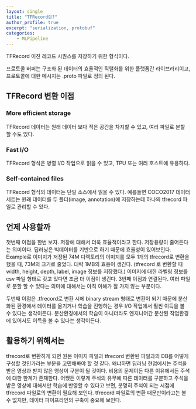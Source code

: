 ```yaml
---
layout: single
title: "TFRecord란?"
author_profile: true
excerpt: "serialization, protobuf"
categories:
    - MLPipeline
---
```


TFRecord 이진 레코드 시퀀스를 저장하기 위한 형식이다.

프로토콜 버퍼는 구조화 된 데이터의 효율적인 직렬화를 위한 플랫폼간 라이브러리이고, 프로토콜에 대한 메시지는 .proto 파일로 정의 된다.



## TFRecord 변환 이점

### More efficient storage

TFRecord 데이터는 원래 데이터 보다 적은 공간을 차지할 수 있고, 여러 파일로 분할 할 수도 있다.

### Fast I/O

TFRecord 형식은 병렬 I/O 작업으로 읽을 수 있고, TPU 또는 여러 호스트에 유용하다.

### Self-contained files

TFRecord 형식의 데이터는 단일 소스에서 읽을 수 있다. 예를들면 COCO2017 데이터 세트는 원래 데이터를 두 폴더(image, annotation)에 저장하는데 하나의 tfrecord 파일로 관리할 수 있다. 





## 언제 사용할까

첫번째 이점을 한번 보자. 저장에 대해서 더욱 효율적이라고 한다. 저장용량이 줄어든다는 의미이다. 딥러닝은 빅데이터를 기반으로 하기 때문에 효율성이 있어보인다. Example로 이미지가 저장된 74M 디렉토리의 이미지를 모두 1개의 tfrecord로 변환을 했을 때,  73M의 크기로 줄었다. 대략 1MB의 효용이 생긴다.  (tfrecord 로 변환할 때 width, height, depth, label, image 정보를 저장했다.)  이미지에 대한 라벨링 정보를 csv 파일 형태로 갖고 있다면 조금 더 이점이 생긴다. 3번째 이점과 연결된다. 여러 파일로 분할 할 수 있다는 의미에 대해서는 아직 이해가 잘 가지 않는 부분이다.

두번째 이점은 .tfrecord로 변환 시에 binary stream 형태로 변환이 되기 때문에 분산화된 환경에서 데이터를 옮기거나 학습을 진행하는 경우 I/O 작업에서 훨씬 이득을 볼 수 있다는 생각이든다. 분산환경에서의 학습이 아니더라도 엔지니어간 분산된 작업환경에 있어서도 이득을 볼 수 있다는 생각이든다.

  

## 활용하기 위해서는

tfrecord로 변환하게 되면 원본 이미지 파일과 tfrecord 변환된 파일과의 DB를 어떻게 구성할 것인가라는 부분을 고민해봐야 할 것 같다. 왜냐하면 딥러닝 현업에서는 주석을 받은 영상과 받지 않은 영상이 구분이 될 것이다. 비용의 문제이든 다른 이유에서든 주석에 대한 한계가 존재한다. 어쨌든 이렇게 주석의 유무에 따른 데이터를 구분하고 주석을 받은 영상에 대해서만 학습에 반영할 수 있다고 보면, 분명히 주석이 되는 시점에 tfrecord 파일로의 변환이 필요해 보인다. tfrecord 파일로의 변환 때문만이라고는 볼 수 없지만, 데이터 파이프라인의 구축이 중요해 보인다.

